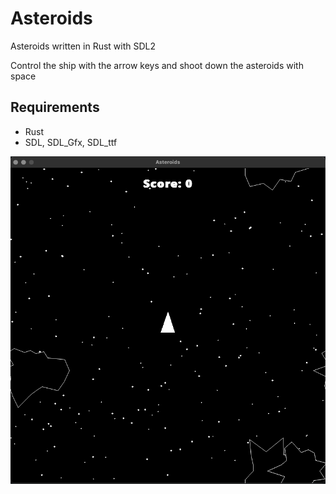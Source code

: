 # Asteroids

Asteroids written in Rust with SDL2

Control the ship with the arrow keys and shoot down the asteroids with space

## Requirements

- Rust
- SDL, SDL_Gfx, SDL_ttf

![image info](<./assets/Game Image.png>)
